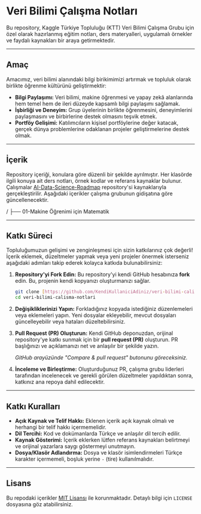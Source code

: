 # Veri Bilimi Çalışma Notları

Bu repository, Kaggle Türkiye Topluluğu (KTT) Veri Bilimi Çalışma Grubu için özel olarak hazırlanmış eğitim notları, ders materyalleri, uygulamalı örnekler ve faydalı kaynakları bir araya getirmektedir.

---

## Amaç

Amacımız, veri bilimi alanındaki bilgi birikimimizi artırmak ve topluluk olarak birlikte öğrenme kültürünü geliştirmektir:

* **Bilgi Paylaşımı:** Veri bilimi, makine öğrenmesi ve yapay zekâ alanlarında hem temel hem de ileri düzeyde kapsamlı bilgi paylaşımı sağlamak.
* **İşbirliği ve Deneyim:** Grup üyelerinin birlikte öğrenmesini, deneyimlerini paylaşmasını ve birbirlerine destek olmasını teşvik etmek.
* **Portföy Gelişimi:** Katılımcıların kişisel portföylerine değer katacak, gerçek dünya problemlerine odaklanan projeler geliştirmelerine destek olmak.

---

## İçerik

Repository içeriği, konulara göre düzenli bir şekilde ayrılmıştır. Her klasörde ilgili konuya ait ders notları, örnek kodlar ve referans kaynaklar bulunur.
Çalışmalar [AI-Data-Science-Roadmap](https://github.com/erencice/AI-Data-Science-Roadmap/) repository'si kaynaklarıyla gerçekleştirilir. Aşağıdaki içerikler çalışma grubunun gidişatına göre güncellenecektir. 

/
├── 01-Makine Öğrenimi için Matematik

---

## Katkı Süreci

Topluluğumuzun gelişimi ve zenginleşmesi için sizin katkılarınız çok değerli! İçerik eklemek, düzeltmeler yapmak veya yeni projeler önermek isterseniz aşağıdaki adımları takip ederek kolayca katkıda bulunabilirsiniz:

1.  **Repository'yi Fork Edin:** Bu repository'yi kendi GitHub hesabınıza **fork** edin. Bu, projenin kendi kopyanızı oluşturmanızı sağlar.

    ```bash
    git clone [https://github.com/KendiKullaniciAdiniz/veri-bilimi-calisma-notlari.git](https://github.com/KendiKullaniciAdiniz/veri-bilimi-calisma-notlari.git)
    cd veri-bilimi-calisma-notlari
    ```

2.  **Değişikliklerinizi Yapın:** Forkladığınız kopyada istediğiniz düzenlemeleri veya eklemeleri yapın. Yeni dosyalar ekleyebilir, mevcut dosyaları güncelleyebilir veya hataları düzeltebilirsiniz.

3.  **Pull Request (PR) Oluşturun:** Kendi GitHub deponuzdan, orijinal repository'ye katkı sunmak için bir **pull request (PR)** oluşturun. PR başlığınızı ve açıklamanızı net ve anlaşılır bir şekilde yazın.

    *GitHub arayüzünde "Compare & pull request" butonunu göreceksiniz.*

4.  **İnceleme ve Birleştirme:** Oluşturduğunuz PR, çalışma grubu liderleri tarafından incelenecek ve gerekli görülen düzeltmeler yapıldıktan sonra, katkınız ana repoya dahil edilecektir.

---

## Katkı Kuralları

* **Açık Kaynak ve Telif Hakkı:** Eklenen içerik açık kaynak olmalı ve herhangi bir telif hakkı içermemelidir.
* **Dil Tercihi:** Kod ve dokümanlarda Türkçe ve anlaşılır dil tercih edilir.
* **Kaynak Gösterimi:** İçerik eklerken lütfen referans kaynakları belirtmeyi ve orijinal yazarlara saygı göstermeyi unutmayın.
* **Dosya/Klasör Adlandırma:** Dosya ve klasör isimlendirmeleri Türkçe karakter içermemeli, boşluk yerine `-` (tire) kullanılmalıdır.

---

## Lisans

Bu repodaki içerikler [MIT Lisansı](LICENSE) ile korunmaktadır. Detaylı bilgi için `LICENSE` dosyasına göz atabilirsiniz.
